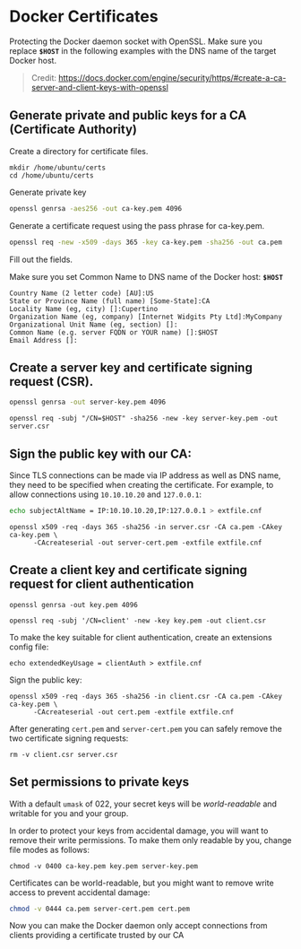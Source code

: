# Docker Certificates

Protecting the Docker daemon socket with OpenSSL.
Make sure you replace **`$HOST`** in the following examples with the DNS name of the target Docker host.

> Credit: https://docs.docker.com/engine/security/https/#create-a-ca-server-and-client-keys-with-openssl

## Generate private and public keys for a CA (Certificate Authority)

Create a directory for certificate files.

```
mkdir /home/ubuntu/certs
cd /home/ubuntu/certs
```

Generate private key

```sh
openssl genrsa -aes256 -out ca-key.pem 4096
```

Generate a certificate request using the pass phrase for ca-key.pem.

```sh
openssl req -new -x509 -days 365 -key ca-key.pem -sha256 -out ca.pem
```

Fill out the fields.

Make sure you set Common Name to DNS name of the Docker host: **`$HOST`**

```properties
Country Name (2 letter code) [AU]:US
State or Province Name (full name) [Some-State]:CA
Locality Name (eg, city) []:Cupertino
Organization Name (eg, company) [Internet Widgits Pty Ltd]:MyCompany
Organizational Unit Name (eg, section) []:
Common Name (e.g. server FQDN or YOUR name) []:$HOST
Email Address []:
```

## Create a server key and certificate signing request (CSR). 

```sh
openssl genrsa -out server-key.pem 4096
```

```
openssl req -subj "/CN=$HOST" -sha256 -new -key server-key.pem -out server.csr
```

## Sign the public key with our CA:

Since TLS connections can be made via IP address as well as DNS name, they need
to be specified when creating the certificate. For example, to allow connections
using `10.10.10.20` and `127.0.0.1`:

```sh
echo subjectAltName = IP:10.10.10.20,IP:127.0.0.1 > extfile.cnf
```

```
openssl x509 -req -days 365 -sha256 -in server.csr -CA ca.pem -CAkey ca-key.pem \
      -CAcreateserial -out server-cert.pem -extfile extfile.cnf
```

## Create a client key and certificate signing request for client authentication

```
openssl genrsa -out key.pem 4096
```

```
openssl req -subj '/CN=client' -new -key key.pem -out client.csr
```


To make the key suitable for client authentication, create an extensions config file:

```
echo extendedKeyUsage = clientAuth > extfile.cnf
```

Sign the public key:

```
openssl x509 -req -days 365 -sha256 -in client.csr -CA ca.pem -CAkey ca-key.pem \
      -CAcreateserial -out cert.pem -extfile extfile.cnf
```

After generating `cert.pem` and `server-cert.pem` you can safely remove the
two certificate signing requests:

```
rm -v client.csr server.csr
```

## Set permissions to private keys

With a default `umask` of 022, your secret keys will be *world-readable* and
writable for you and your group.

In order to protect your keys from accidental damage, you will want to remove their
write permissions. To make them only readable by you, change file modes as follows:

```
chmod -v 0400 ca-key.pem key.pem server-key.pem
```

Certificates can be world-readable, but you might want to remove write access to
prevent accidental damage:

```sh
chmod -v 0444 ca.pem server-cert.pem cert.pem
```

Now you can make the Docker daemon only accept connections from clients
providing a certificate trusted by our CA
